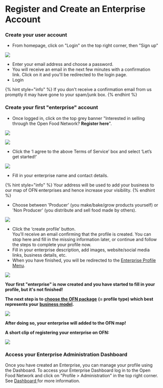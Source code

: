 # Register and Create an Enterprise Account

### Create your user account

* From homepage, click on "Login" on the top right corner, then "Sign up"&#x20;

![](../.gitbook/assets/loginsetup.jpg)

* Enter your email address and choose a password.
* You will receive an email in the next few minutes with a confirmation link. Click on it and you'll be redirected to the login page. &#x20;
* Login

{% hint style="info" %}
If you don't receive a confirmation email from us promptly it may have gone to your spam/junk box.
{% endhint %}

### Create your first "enterprise" account

* Once logged in, click on the top grey banner "Interested in selling through the Open Food Network? **Register here**".

![](../.gitbook/assets/registerenterprise.jpg)

![](../.gitbook/assets/welcome1.jpg)

* Click the ‘I agree to the above Terms of Service’ box and select ‘Let’s get started!’

![](../.gitbook/assets/letsgetstarted.jpg)

* Fill in your enterprise name and contact details.

{% hint style="info" %}
Your address will be used to add your business to our map of OFN enterprises and hence increase your visibility.
{% endhint %}

* Choose between 'Producer' (you make/bake/grow products yourself) or 'Non Producer' (you distribute and sell food made by others).

![](../.gitbook/assets/laststep.jpg)

* Click the ‘create profile’ button. \
  You'll receive an email confirming that the profile is created. You can stop here and fill in the missing information later, or continue and follow the steps to complete your profile now.&#x20;
* Fill in your enterprise description, add images, website/social media links, business details, etc.
* When you have finished, you will be redirected to the [Enterprise Profile Menu](enterprise-profile/).

![](../.gitbook/assets/newregister.jpg)

**Your first "enterprise" is now created and you have started to fill in your profile, but it's not finished!**&#x20;

**The next step is to** [**choose the OFN package**](enterprise-profile/package-types.md) **(= profile type) which best represents your** [**business model**](../your-quick-start-on-ofn-given-who-you-are.md)**.** &#x20;

![](../.gitbook/assets/newchoose.jpg)

**After doing so, your enterprise will added to the OFN map!** &#x20;

**A short clip of registering your enterprise on OFN:**

![](../.gitbook/assets/registration.gif)

### Access your Enterprise Administration Dashboard

Once you have created an Enterprise, you can manage your profile using the Dashboard. To access your Enterprise Dashboard log in to the Open Food Network and click on "Profile > Administration" in the top right corner. See [Dashboard ](dashboard.md)for more information.

